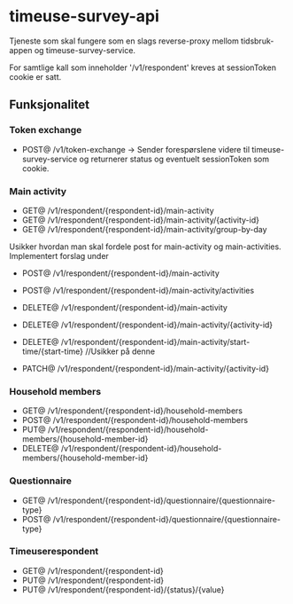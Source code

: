 # timeuse-survey-api
Tjeneste som skal fungere som en slags reverse-proxy mellom tidsbruk-appen og timeuse-survey-service.

For samtlige kall som inneholder '/v1/respondent' kreves at sessionToken cookie er satt. 

## Funksjonalitet

### Token exchange
* POST@ /v1/token-exchange -> Sender forespørslene videre til timeuse-survey-service og returnerer status og eventuelt sessionToken som cookie.

### Main activity
* GET@ /v1/respondent/{respondent-id}/main-activity
* GET@ /v1/respondent/{respondent-id}/main-activity/{activity-id}
* GET@ /v1/respondent/{respondent-id}/main-activity/group-by-day

Usikker hvordan man skal fordele post for main-activity og main-activities. Implementert forslag under
* POST@ /v1/respondent/{respondent-id}/main-activity
* POST@ /v1/respondent/{respondent-id}/main-activity/activities


* DELETE@ /v1/respondent/{respondent-id}/main-activity
* DELETE@ /v1/respondent/{respondent-id}/main-activity/{activity-id}
* DELETE@ /v1/respondent/{respondent-id}/main-activity/start-time/{start-time} //Usikker på denne


* PATCH@ /v1/respondent/{respondent-id}/main-activity/{activity-id}

### Household members
* GET@ /v1/respondent/{respondent-id}/household-members
* POST@ /v1/respondent/{respondent-id}/household-members
* PUT@ /v1/respondent/{respondent-id}/household-members/{household-member-id}
* DELETE@ /v1/respondent/{respondent-id}/household-members/{household-member-id}


### Questionnaire
* GET@ /v1/respondent/{respondent-id}/questionnaire/{questionnaire-type}
* POST@ /v1/respondent/{respondent-id}/questionnaire/{questionnaire-type}


### Timeuserespondent
* GET@ /v1/respondent/{respondent-id}
* PUT@ /v1/respondent/{respondent-id}
* PUT@ /v1/respondent/{respondent-id}/{status}/{value}